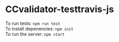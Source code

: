 # CCvalidator-testtravis-js

To run tests:
   ```npm run test```  
To install depenencies:
   ```npm init```  
To run the server:
   ```npm start```  
